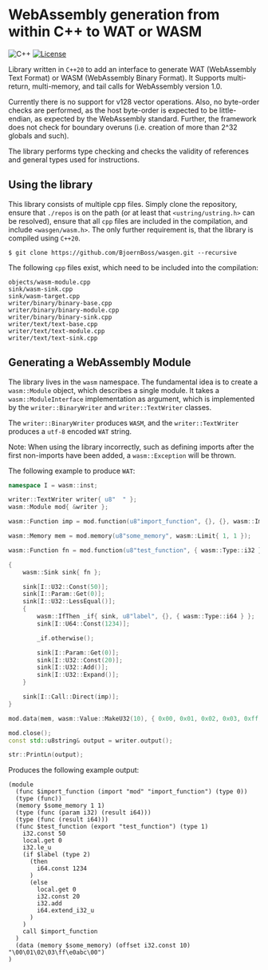 # WebAssembly generation from within C++ to WAT or WASM
![C++](https://img.shields.io/badge/language-c%2B%2B20-blue?style=flat-square)
[![License](https://img.shields.io/badge/license-BSD--3--Clause-brightgreen?style=flat-square)](LICENSE.txt)

Library written in `C++20` to add an interface to generate WAT (WebAssembly Text Format) or WASM (WebAssembly Binary Format). It Supports multi-return, multi-memory, and tail calls for WebAssembly version 1.0.

Currently there is no support for v128 vector operations. Also, no byte-order checks are performed, as the host byte-order is expected to be little-endian, as expected by the WebAssembly standard. Further, the framework does not check for boundary overuns (i.e. creation of more than 2^32 globals and such).

The library performs type checking and checks the validity of references and general types used for instructions.

## Using the library
This library consists of multiple cpp files. Simply clone the repository, ensure that `./repos` is on the path (or at least that `<ustring/ustring.h>` can be resolved), ensure that all `cpp` files are included in the compilation, and include `<wasgen/wasm.h>`. The only further requirement is, that the library is compiled using `C++20`.

    $ git clone https://github.com/BjoernBoss/wasgen.git --recursive

The following `cpp` files exist, which need to be included into the compilation:

    objects/wasm-module.cpp
    sink/wasm-sink.cpp
    sink/wasm-target.cpp
    writer/binary/binary-base.cpp
    writer/binary/binary-module.cpp
    writer/binary/binary-sink.cpp
    writer/text/text-base.cpp
    writer/text/text-module.cpp
    writer/text/text-sink.cpp

## Generating a WebAssembly Module

The library lives in the `wasm` namespace. The fundamental idea is to create a `wasm::Module` object, which describes a single module. It takes a `wasm::ModuleInterface` implementation as argument, which is implemented by the `writer::BinaryWriter` and `writer::TextWriter` classes. 

The `writer::BinaryWriter` produces `WASM`, and the `writer::TextWriter` produces a `utf-8` encoded `WAT` string.

Note: When using the library incorrectly, such as defining imports after the first non-imports have been added, a `wasm::Exception` will be thrown.

The following example to produce `WAT`:
```C++
namespace I = wasm::inst;

writer::TextWriter writer{ u8"  " };
wasm::Module mod{ &writer };

wasm::Function imp = mod.function(u8"import_function", {}, {}, wasm::Import{ u8"mod" });

wasm::Memory mem = mod.memory(u8"some_memory", wasm::Limit{ 1, 1 });

wasm::Function fn = mod.function(u8"test_function", { wasm::Type::i32 }, { wasm::Type::i64 }, wasm::Export{});

{
    wasm::Sink sink{ fn };

    sink[I::U32::Const(50)];
    sink[I::Param::Get(0)];
    sink[I::U32::LessEqual()];
    {
        wasm::IfThen _if{ sink, u8"label", {}, { wasm::Type::i64 } };
        sink[I::U64::Const(1234)];

        _if.otherwise();

        sink[I::Param::Get(0)];
        sink[I::U32::Const(20)];
        sink[I::U32::Add()];
        sink[I::U32::Expand()];
    }

    sink[I::Call::Direct(imp)];
}

mod.data(mem, wasm::Value::MakeU32(10), { 0x00, 0x01, 0x02, 0x03, 0xff, 0xe0, 0x61, 0x62, 0x63, 0x00 });

mod.close();
const std::u8string& output = writer.output();

str::PrintLn(output);
```

Produces the following example output:

```
(module
  (func $import_function (import "mod" "import_function") (type 0))
  (type (func))
  (memory $some_memory 1 1)
  (type (func (param i32) (result i64)))
  (type (func (result i64)))
  (func $test_function (export "test_function") (type 1)
    i32.const 50
    local.get 0
    i32.le_u
    (if $label (type 2)
      (then
        i64.const 1234
      )
      (else
        local.get 0
        i32.const 20
        i32.add
        i64.extend_i32_u
      )
    )
    call $import_function
  )
  (data (memory $some_memory) (offset i32.const 10) "\00\01\02\03\ff\e0abc\00")
)
```